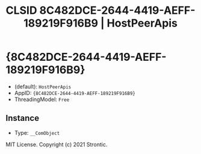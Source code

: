 ﻿---
title: "CLSID 8C482DCE-2644-4419-AEFF-189219F916B9 | HostPeerApis"
excerpt: What is COM-Object CLSID 8C482DCE-2644-4419-AEFF-189219F916B9?
---

# {8C482DCE-2644-4419-AEFF-189219F916B9}

* (default): `HostPeerApis`
* AppID: `{8C482DCE-2644-4419-AEFF-189219F916B9}`
* ThreadingModel: `Free`

## Instance

* Type: `__ComObject`

MIT License. Copyright (c) 2021 Strontic.


